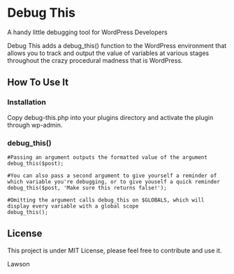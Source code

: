 Debug This
==========

A handy little debugging tool for WordPress Developers

Debug This adds a debug_this() function to the WordPress environment that allows you to track and output the value of variables at various stages throughout the crazy procedural madness that is WordPress. 



How To Use It
-------------


### Installation

Copy debug-this.php into your plugins directory and activate the plugin through wp-admin.


### debug_this()

    #Passing an argument outputs the formatted value of the argument
    debug_this($post);

    #You can also pass a second argument to give yourself a reminder of which variable you're debugging, or to give youself a quick reminder
    debug_this($post, 'Make sure this returns false!');

    #Omitting the argument calls debug_this on $GLOBALS, which will display every variable with a global scope
    debug_this();

License
-------

This project is under MIT License, please feel free to contribute and use it.

Lawson

